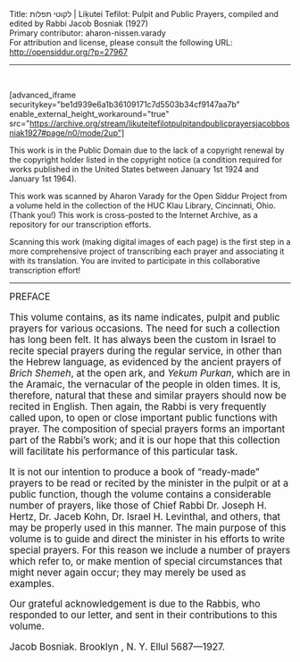 <html>
<head></head>
<body>
Title: לקוטי תפלות | Liḳutei Tefilot: Pulpit and Public Prayers, compiled and edited by Rabbi Jacob Bosniak (1927)<br />
Primary contributor: aharon-nissen.varady<br />
For attribution and license, please consult the following URL: <a href="http://opensiddur.org/?p=27967">http://opensiddur.org/?p=27967</a>
<p />
<hr />

&nbsp;

[advanced_iframe securitykey="be1d939e6a1b36109171c7d5503b34cf9147aa7b" enable_external_height_workaround="true" src="https://archive.org/stream/likuteitefilotpulpitandpublicprayersjacobbosniak1927#page/n0/mode/2up"]

This work is in the Public Domain due to the lack of a copyright renewal by the copyright holder listed in the copyright notice (a condition required for works published in the United States between January 1st 1924 and January 1st 1964).

This work was scanned by Aharon Varady for the Open Siddur Project from a volume held in the collection of the HUC Klau Library, Cincinnati, Ohio. (Thank you!) This work is cross-posted to the Internet Archive, as a repository for our transcription efforts.

Scanning this work (making digital images of each page) is the first step in a more comprehensive project of transcribing each prayer and associating it with its translation. You are invited to participate in this collaborative transcription effort!

<hr />

<div class="english" style="font-size: 1.2em;">
PREFACE 

This volume contains, as its name indicates, pulpit and public prayers for various occasions. The need for such a collection has long been felt. It has always been the custom in Israel to recite special prayers during the regular service, in other than the Hebrew language, as evidenced by the ancient prayers of <em>Brich Shemeh</em>, at the open ark, and <em>Yekum Purkan</em>, which are in the Aramaic, the vernacular of the people in olden times. It is, therefore, natural that these and similar prayers should now be recited in English. Then again, the Rabbi is very frequently called upon, to open or close important public functions with prayer. The composition of special prayers forms an important part of the Rabbi’s work; and it is our hope that this collection will facilitate his performance of this particular task. 

It is not our intention to produce a book of “ready-made” prayers to be read or recited by the minister in the pulpit or at a public function, though the volume contains a considerable number of prayers, like those of Chief Rabbi Dr. Joseph H. Hertz, Dr. Jaceb Kohn, Dr. Israel H. Levinthal, and others, that may be properly used in this manner. The main purpose of this volume is to guide and direct the minister in his efforts to write special prayers. For this reason we include a number of prayers which refer to, or make mention of special circumstances that might never again occur; they may merely be used as examples. 

Our grateful acknowledgement is due to the Rabbis, who responded to our letter, and sent in their contributions to this volume. 

Jacob Bosniak. 
Brooklyn , N. Y. 
Ellul 5687—1927. 
</div>

&nbsp;
</body>
</html>